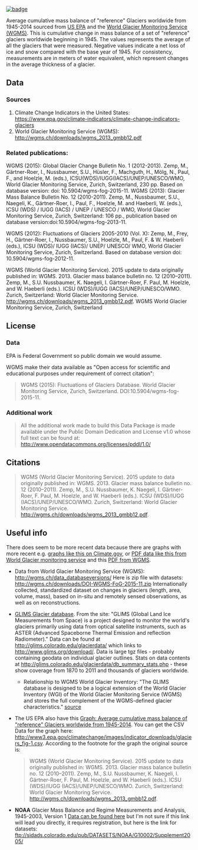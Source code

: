 <a className="gh-badge" href="https://datahub.io/core/glacier-mass-balance"><img src="https://badgen.net/badge/icon/View%20on%20datahub.io/orange?icon=https://datahub.io/datahub-cube-badge-icon.svg&label&scale=1.25" alt="badge" /></a>

Average cumulative mass balance of "reference" Glaciers worldwide from 1945-2014 sourced from [US EPA][datahome] and the [World Glacier Monitoring Service (WGMS)][wgms].
This is cumulative change in mass balance of a set of "reference" glaciers worldwide beginning in 1945. The values represents the average of all the glaciers that were measured. Negative values indicate a net loss of ice and snow compared with the base year of 1945. For consistency, measurements are in meters of water equivalent, which represent changes in the average thickness of a glacier.

[datahome]: http://www3.epa.gov/climatechange/science/indicators/snow-ice/glaciers.html
[wgms]: http://wgms.ch/data_databaseversions/

## Data

### Sources

1. Climate Change Indicators in the United States: https://www.epa.gov/climate-indicators/climate-change-indicators-glaciers
2. World Glacier Monitoring Service (WGMS): http://wgms.ch/downloads/wgms_2013_gmbb12.pdf

### Related publications:

WGMS (2015): Global Glacier Change Bulletin No. 1 (2012-2013). Zemp, M., Gärtner-Roer, I., Nussbaumer, S.U., Hüsler, F., Machguth, H., Mölg, N., Paul, F., and Hoelzle, M. (eds.), ICSU(WDS)/IUGG(IACS)/UNEP/UNESCO/WMO, World Glacier Monitoring Service, Zurich, Switzerland, 230 pp. Based on database version: doi: 10.5904/wgms-fog-2015-11.
WGMS (2013): Glacier Mass Balance Bulletin No. 12 (2010-2011). Zemp, M., Nussbaumer, S.U., Naegeli, K., Gärtner-Roer, I., Paul, F., Hoelzle, M. and Haeberli, W. (eds.), ICSU (WDS) / IUGG (IACS) / UNEP / UNESCO / WMO, World Glacier Monitoring Service, Zurich, Switzerland: 106 pp., publication based on database version:doi:10.5904/wgms-fog-2013-11.

WGMS (2012): Fluctuations of Glaciers 2005-2010 (Vol. X): Zemp, M., Frey, H., Gärtner-Roer, I., Nussbaumer, S.U., Hoelzle, M., Paul, F. & W. Haeberli (eds.), ICSU (WDS)/ IUGG (IACS)/ UNEP/ UNESCO/ WMO, World Glacier Monitoring Service, Zurich, Switzerland. Based on database version doi: 10.5904/wgms-fog-2012-11.

WGMS (World Glacier Monitoring Service). 2015 update to data originally published in: WGMS. 2013. Glacier mass balance bulletin no. 12 (2010–2011). Zemp, M., S.U. Nussbaumer, K. Naegeli, I. Gärtner-Roer, F. Paul, M. Hoelzle, and W. Haeberli (eds.). ICSU (WDS)/IUGG (IACS)/UNEP/UNESCO/WMO. Zurich, Switzerland: World Glacier Monitoring Service. http://wgms.ch/downloads/wgms_2013_gmbb12.pdf. WGMS World Glacier Monitoring Service, Zurich, Switzerland

## License

### Data

EPA is Federal Government so public domain we would assume.

WGMS make their data available as "Open access for scientific and educational purposes under requirement of correct citation":

> WGMS (2015): Fluctuations of Glaciers Database. World Glacier Monitoring Service, Zurich, Switzerland. DOI:10.5904/wgms-fog-2015-11.

### Additional work

> All the additional work made to build this Data Package is made available under the Public Domain Dedication and License v1.0 whose full text can be found at: http://www.opendatacommons.org/licenses/pddl/1.0/

## Citations

> WGMS (World Glacier Monitoring Service). 2015 update to data originally published in: WGMS. 2013. Glacier mass balance bulletin no. 12 (2010–2011). Zemp, M., S.U. Nussbaumer, K. Naegeli, I. Gärtner-Roer, F. Paul, M. Hoelzle, and W. Haeberli (eds.). ICSU (WDS)/IUGG (IACS)/UNEP/UNESCO/WMO. Zurich, Switzerland: World Glacier Monitoring Service. http://wgms.ch/downloads/wgms_2013_gmbb12.pdf.

## Useful info

There does seem to be more recent data because there are graphs with more recent e.g. [graphs like this on Climate.gov](https://www.climate.gov/news-features/understanding-climate/2012-state-climate-glaciers), or [PDF data like this from World Glacier monitoring service](http://wgms.ch/products_fog/) and this [PDF from WGMS](http://wgms.ch/downloads/wgms_2012_fogX.pdf). 

* Data from World Glacier Monitoring Service (WGMS): http://wgms.ch/data_databaseversions/
Here is zip file with datasets: http://wgms.ch/downloads/DOI-WGMS-FoG-2015-11.zip
Internationally collected, standardized dataset on changes in glaciers (length, area, volume, mass), based on in-situ and remotely sensed observations, as well as on reconstructions.
* [GLIMS Glacier database](http://www.glims.org). From the site: "GLIMS (Global Land Ice Measurements from Space) is a project designed to monitor the world's glaciers primarily using data from optical satellite instruments, such as ASTER (Advanced Spaceborne Thermal Emission and reflection Radiometer)." Data can be found at http://glims.colorado.edu/glacierdata/ which links to http://www.glims.org/download/. Data is large tgz files - probably containing geodata on individual glacier outlines. Stats on data contents at http://glims.colorado.edu/glacierdata/db_summary_stats.php - these show coverage from 1870 to 2011 and thousands of glaciers worldwide.
  * Relationship to WGMS World Glacier Inventory: "The GLIMS database is designed to be a logical extension of the World Glacier Inventory (WGI) of the World Glacier Monitoring Service (WGMS) and stores the full complement of the WGMS-defined glacier characteristics." [source](https://nsidc.org/glims/)
* The US EPA also have this [Graph: Average cumulative mass balance of "reference" Glaciers worldwide from 1945-2014](http://www3.epa.gov/climatechange/science/indicators/snow-ice/glaciers.html). You can get the CSV Data for the graph here: http://www3.epa.gov/climatechange/images/indicator_downloads/glaciers_fig-1.csv. According to the footnote for the graph the original source is:

   > WGMS (World Glacier Monitoring Service). 2015 update to data originally published in: WGMS. 2013. Glacier mass balance bulletin no. 12 (2010–2011). Zemp, M., S.U. Nussbaumer, K. Naegeli, I. Gärtner-Roer, F. Paul, M. Hoelzle, and W. Haeberli (eds.). ICSU (WDS)/IUGG (IACS)/UNEP/UNESCO/WMO. Zurich, Switzerland: World Glacier Monitoring Service. http://wgms.ch/downloads/wgms_2013_gmbb12.pdf.
* **NOAA** Glacier Mass Balance and Regime Measurements and Analysis, 1945-2003, Version 1
[Data can be found here](http://nsidc.org/data/g10002) but I'm not sure if this link will lead you directly, it requires registration, but here is the link for datasets: ftp://sidads.colorado.edu/pub/DATASETS/NOAA/G10002/Supplement2005/
